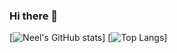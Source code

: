 ### Hi there 👋
[![Neel's GitHub stats](https://github-readme-stats.vercel.app/api?username=Neel-shetty&show_icons=true&theme=radical)]
[![Top Langs](https://github-readme-stats.vercel.app/api/top-langs/?username=Neel-shetty&layout=compact)]

<!--
**Neel-shetty/Neel-shetty** is a ✨ _special_ ✨ repository because its `README.md` (this file) appears on your GitHub profile.

Here are some ideas to get you started:

- 🔭 I’m currently working on ...
- 🌱 I’m currently learning ...
- 👯 I’m looking to collaborate on ...
- 🤔 I’m looking for help with ...
- 💬 Ask me about ...
- 📫 How to reach me: ...
- 😄 Pronouns: ...
- ⚡ Fun fact: ...
-->
